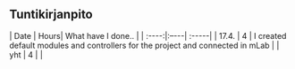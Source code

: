 ## Tuntikirjanpito

| Date | Hours| What have I done.. |
| :----:|:–---| :-----|
| 17.4. | 4   | I created default modules and controllers for the project and connected in mLab |
| yht   | 4   | |
